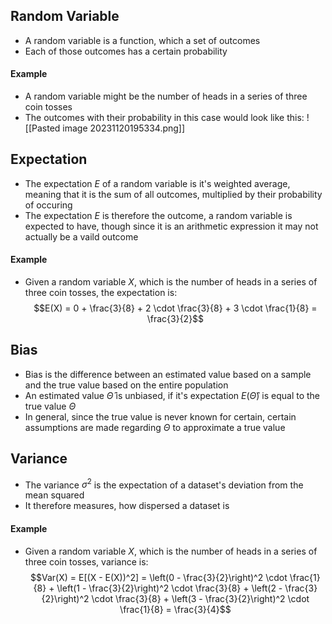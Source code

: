 ## Random Variable
- A random variable is a function, which a set of outcomes
- Each of those outcomes has a certain probability
#### Example
- A random variable might be the number of heads in a series of three coin tosses
- The outcomes with their probability in this case would look like this:
![[Pasted image 20231120195334.png]]
## Expectation
- The expectation $E$ of a random variable is it's weighted average, meaning that it is the sum of all outcomes, multiplied by their probability of occuring
- The expectation $E$ is therefore the outcome, a random variable is expected to have, though since it is an arithmetic expression it may not actually be a vaild outcome
#### Example
- Given a random variable $X$, which is the number of heads in a series of three coin tosses, the expectation is:
$$E(X) = 0 + \frac{3}{8} + 2 \cdot \frac{3}{8} + 3 \cdot \frac{1}{8} = \frac{3}{2}$$
## Bias
- Bias is the difference between an estimated value based on a sample and the true value based on the entire population
- An estimated value $\hat{\Theta}$ is unbiased, if it's expectation $E(\hat{\Theta})$ is equal to the true value $\Theta$
- In general, since the true value is never known for certain, certain assumptions are made regarding $\Theta$ to approximate a true value 
## Variance
- The variance $\sigma^2$ is the expectation of a dataset's deviation from the mean squared
- It therefore measures, how dispersed a dataset is
#### Example
- Given a random variable $X$, which is the number of heads in a series of three coin tosses, variance is:
$$Var(X) = E[(X - E(X))^2] = \left(0 - \frac{3}{2}\right)^2 \cdot \frac{1}{8} + \left(1 - \frac{3}{2}\right)^2 \cdot \frac{3}{8} + \left(2 - \frac{3}{2}\right)^2 \cdot \frac{3}{8} + \left(3 - \frac{3}{2}\right)^2 \cdot \frac{1}{8} = \frac{3}{4}$$